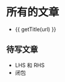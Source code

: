 <script setup lang="ts">
import { useData } from 'vitepress'
import { data } from './articles.data'

const { site, page } = useData()
const base = site.value.base
const getUrl = (url: string) => `${base}${url.slice(1)}`

const __fileurl = '/' + page.value.relativePath.replace(/\.md$/, '.html')
const articles = data.filter(({ url }) => url !== '/' && url !== __fileurl)

const getTitle = (url: string) => {
  const names = url.split('/')
  const filename = names.pop()!
  const title = filename.replace(/\.html$/, '')
  if (title === 'index') return names.pop()
  return title
}
</script>

<h1>所有的文章</h1>
<ul>
  <li v-for="{ url } of articles">
    <a :href="getUrl(url)">{{ getTitle(url) }}</a>
  </li>
</ul>

## 待写文章

- LHS 和 RHS
- 闭包
